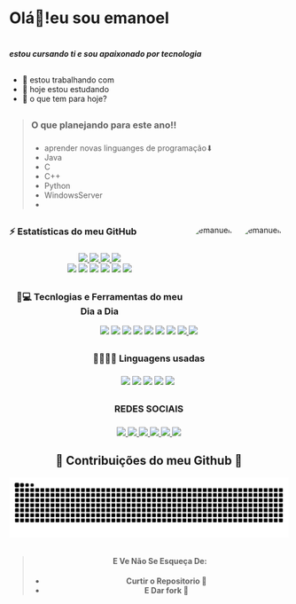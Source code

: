 # **Olá👋!eu sou emanoel** <h1>
#### _estou cursando ti e sou apaixonado por tecnologia_ <h4>
  
 ##
  - 🔭 estou trabalhando com 
  - 📗 hoje estou estudando 
  - 🤔 o que tem para hoje?
  ##
 ##
  > ###  O que planejando para este ano!! <br> <h3>
  > - aprender novas linguanges de programação⬇<br>
  > - Java<br>
  > - C<br>
  > - C++<br>
  > - Python<br>
  > - WindowsServer
  > - <br>
##
  <img align= "right" alt= "emanuelFE" height= "150" style = "border-radius:50px;" src= "https://c.tenor.com/nEe0t726IZoAAAAd/naruto.gif">
  <img align= "right" alt= "emanuelFE" height= "150" style = "border-radius:50px;" src= "https://giffiles.alphacoders.com/147/14784.gif">
  
##
   
### ⚡ Estatísticas do meu GitHub <h3>
 
  <div align = "center">
   <a href="https://github.com/emanuelFE">
   <img height = "100em" src = "https://github-readme-stats.vercel.app/api?username=legends23&show_icons=true&theme=great-            gatsby&include_all_commits=true&count_private=true" />
   <img height = "100em" src = "https://github-readme-stats.vercel.app/api/top-langs/?username=legends23&layout=compact&langs_count=7&theme=great-gatsby" />
   <img height = "100em" src = "https://github-readme-streak-stats.herokuapp.com/?user=legends23" />
   <img height = "100em" src = "https://starchart.cc/legends23/legends23.svg" /> 
       <div> 
    <a href="" target="_blank"> <img src="https://img.shields.io/github/commits-since/emanuelFE/emanuelFE.svg"target="_ blank"></a>
    <a href="" target="_blank"> <img src="https://img.shields.io/github/forks/emanuelFE/emanuelFE.svg"target="_blank"></a> 
    <a href="" target="_blank"> <img src="https://img.shields.io/github/stars/emanuelFE/emanuelFE.svg"target="_blank"></a>
    <a href="" target="_blank"> <img src="https://img.shields.io/github/watchers/emanuelFE/emanuelFE.svg"alvo="_blank"></a>                                           
    <a href="" target="_blank"> <img src="https://img.shields.io/github/license/emanuelFE/emanuelFE.svg"target="_blank"></a>
    <a href="" target="_blank"> <img src="https://img.shields.io/github/followers/emanuelFE.svg?style=social&label=Follow&maxAge=2592000"target="_blank"></a>
  </div>
     
  
##
 
### 🚀💻 Tecnlogias e Ferramentas do meu Dia a Dia
  
  <div> 
    <a href="" target="_blank"> <img src="https://img.shields.io/badge/Linux_Mint-87CF3E?style=for-the-badge&logo=linux-mint&logoColor=white"target="_ blank"></a>
    <a href="" target="_blank"> <img src="https://img.shields.io/badge/Ubuntu-E95420?style=for-the-badge&logo=ubuntu&logoColor=white"target="_ blank"></a>
    <a href="" target="_blank"> <img src="https://img.shields.io/badge/Windows-0078D6?style=for-the-badge&logo=windows&logoColor=white"target="_blank"></a> 
    <a href="" target="_blank"> <img src="https://img.shields.io/badge/GitHub-100000?style=for-the-badge&logo=github&logoColor=white"target="_blank"></a>
    <img src="https://img.shields.io/badge/Git-F05032?style=for-the-badge&logo=git&logoColor=white"alvo="_blank"></a >                                           
    <a href="" target="_blank"> <img src="https://img.shields.io/badge/Visual_Studio_Code-0078D4?style=for-the-badge&logo=visual%20studio%20code&logoColor=white"target="_           blank"></a>
    <a href="" target="_blank"> <img src="https://img.shields.io/badge/Notepad++-90E59A.svg?style=for-the-badge&logo=notepad%2B%2B&logoColor=black"target="_ blank"></a>
    <a href="" target="_blank"> <img src="https://img.shields.io/badge/Google_chrome-4285F4?style=for-the-badge&logo=Google-chrome&logoColor=white"target="_ blank">
    <a href="" target="_blank"> <img src="https://img.shields.io/badge/Mega-%23D90007.svg?style=for-the-badge&logo=Mega&logoColor=white"target="_ blank">
</a>
    
  </div>

##
  
### 🤖👨🏼‍💻 Linguagens usadas <h3>
  <div> 
    <a href="" target="_blank"> <img src="https://img.shields.io/badge/HTML-239120?style=for-the-badge&logo=html5&logoColor=white"target="_ blank"></a>
    <a href="" target="_blank"> <img src="https://img.shields.io/badge/HTML5-E34F26?style=for-the-badge&logo=html5&logoColor=white"target="_blank"></a> 
    <a href="" target="_blank"> <img src="https://img.shields.io/badge/CSS-239120?&style=for-the-badge&logo=css3&logoColor=white"target="_blank"></a>
    <img src="https://img.shields.io/badge/CSS3-1572B6?style=for-the-badge&logo=css3&logoColor=white"alvo="_blank"></a >                                           
    <a href="" target="_blank"> <img src="https://img.shields.io/badge/JavaScript-323330?style=for-the-badge&logo=javascript&logoColor=F7DF1E"target="_blank"></a>
    <a href="" target="_blank"> <img src=""target="_ blank"></a>
  </div>
    
##
  
### REDES SOCIAIS <h3>

  <div> 
    <a href="https://www.youtube.com/channel/UCIYrCMv4evaKj0UNr9Eq10w"> <img src = "https://img.shields.io/badge/YouTube-FF0000?style=for-the-badge&logo=youtube&logoColor=white"target =" _ blank "> </a>
    <a href="https://www.instagram.com/emanuelfelipe2903/" target="_blank"> <img src = "https://img.shields.io/badge/Instagram-E4405F?style=for-the-badge&logo=instagram&logoColor=white"target =" _ blank "> </a>
    <a href="https://www.twitch.tv/fenixemanoel_oficial" target="_blank"> <img src = "https://img.shields.io/badge/Twitch-9146FF?style=for-the-badge&logo=twitch&logoColor=white"target =" _ blank "> </a>
   <a href="https://discord.gg/dTgyk2hBKr"
    " target="_blank"> <img src = "https://img.shields.io/badge/Discord-7289DA?style=for-the-badge&logo= discord & logoColor = white "target =" _ blank "> </a> 
    <a href = "mailto:manugames64@gmail.com"> <img src = "https://img.shields.io/badge/Gmail-D14836?style=for-the-badge&logo=gmail&logoColor=white=for-the-badge&logo=gmail&logoColor=white" target = "_ blank"> </a>
    <a href="https://www.linkedin.com/in/emanuel-felipe-515388214/" target="_blank"> <img src = "https://img.shields.io/badge/LinkedIn-0077B5?style=for-the-badge&logo=linkedin&logoColor=white"target =" _ blank "> </a> 
 </div>

##
    
## :snake: Contribuições do meu Github :snake:
![](https://github.com/legends23/legends23/blob/output/github-contribution-grid-snake.svg)
##
  > #### **E Ve Não Se Esqueça De:** <h4>
  > - **Curtir o Repositorio 🌟**<br>
  > - **E Dar fork 🔱**<br>
